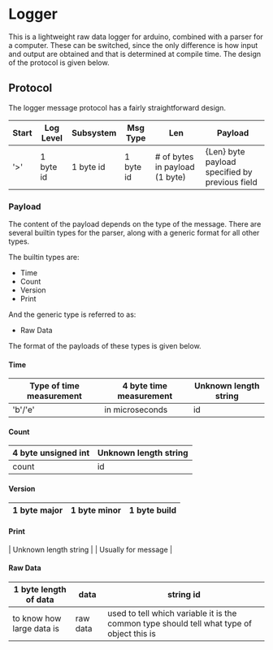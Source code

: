 # Logger

This is a lightweight raw data logger for arduino, combined with a
parser for a computer. These can be switched, since the only
difference is how input and output are obtained and that is determined
at compile time. The design of the protocol is given below.

## Protocol

The logger message protocol has a fairly straightforward design.

| Start | Log Level | Subsystem | Msg Type | Len | Payload |
|-------|-----------|-----------|----------|-----|---------|
| '>'   | 1 byte id | 1 byte id | 1 byte id | # of bytes in payload (1 byte) | {Len} byte payload specified by previous field |

### Payload

The content of the payload depends on the type of the message. There
are several builtin types for the parser, along with a generic format
for all other types.

The builtin types are:
* Time
* Count
* Version
* Print

And the generic type is referred to as:
* Raw Data

The format of the payloads of these types is given below.

#### Time

| Type of time measurement | 4 byte time measurement | Unknown length string |
| --- | --- | --- |
| 'b'/'e' | in microseconds | id |

#### Count

| 4 byte unsigned int | Unknown length string |
| --- | --- |
| count | id |

#### Version

| 1 byte major | 1 byte minor | 1 byte build |
| --- | --- | --- |


#### Print

| Unknown length string |
| Usually for message |

#### Raw Data

| 1 byte length of data | data | string id |
| --- | --- | --- |
| to know how large data is | raw data | used to tell which variable it is the common type should tell what type of object this is|
